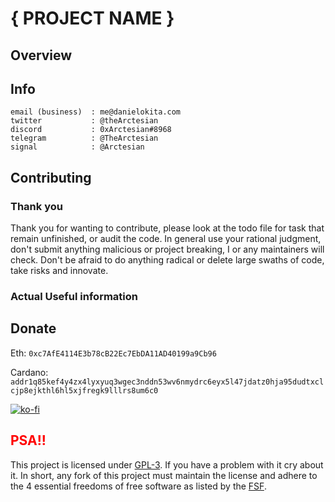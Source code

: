 # { PROJECT NAME }

## Overview

## Info

```
email (business)  : me@danielokita.com
twitter           : @theArctesian
discord           : 0xArctesian#8968
telegram          : @TheArctesian
signal            : @Arctesian
```

## Contributing

### Thank you
Thank you for wanting to contribute, please look at the todo file for task that remain unfinished, or audit the code. In general use your rational judgment, don't submit anything malicious or project breaking, I or any maintainers will check. Don't be afraid to do anything radical or delete large swaths of code, take risks and innovate.

### Actual Useful information

## Donate 
Eth: `0xc7AfE4114E3b78cB22Ec7EbDA11AD40199a9Cb96`

Cardano: `addr1q85kef4y4zx4lyxyuq3wgec3nddn53wv6nmydrc6eyx5l47jdatz0hja95dudtxclcjp8ejkthl6hl5xjfregk9lllrs8um6c0`

[![ko-fi](https://ko-fi.com/img/githubbutton_sm.svg)](https://ko-fi.com/N4N5ILAUX)

## <span style="color: red"> PSA!! </span>

This project is licensed under [GPL-3](https://www.gnu.org/licenses/quick-guide-gplv3.html). If you have a problem with it cry about it. In short, any fork of this project must maintain the license and adhere to the 4 essential freedoms of free software as listed by the [FSF](https://www.gnu.org/philosophy/free-sw.en.html).

